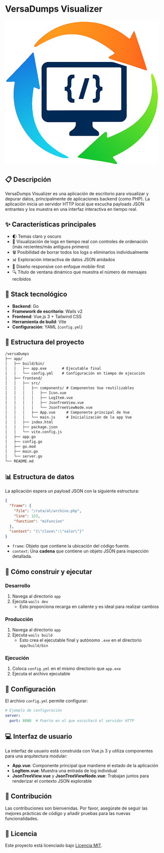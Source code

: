 # VersaDumps Visualizer

![VersaDumps Logo](app/build/appicon.png)

## 📋 Descripción

VersaDumps Visualizer es una aplicación de escritorio para visualizar y depurar datos, principalmente de aplicaciones backend (como PHP). La aplicación inicia un servidor HTTP local que escucha payloads JSON entrantes y los muestra en una interfaz interactiva en tiempo real.

## ✨ Características principales

- 🌓 Temas claro y oscuro
- 🔄 Visualización de logs en tiempo real con controles de ordenación (más recientes/más antiguos primero)
- 🗑️ Posibilidad de borrar todos los logs o eliminarlos individualmente
- 📊 Exploración interactiva de datos JSON anidados
- 📱 Diseño responsive con enfoque mobile-first
- 🔍 Título de ventana dinámico que muestra el número de mensajes recibidos

## 🧰 Stack tecnológico

- **Backend**: Go
- **Framework de escritorio**: Wails v2
- **Frontend**: Vue.js 3 + Tailwind CSS
- **Herramienta de build**: Vite
- **Configuración**: YAML (`config.yml`)

## 📁 Estructura del proyecto

```
/versaDumps
├── app/
│   ├── build/bin/
│   │   ├── app.exe       # Ejecutable final
│   │   └── config.yml    # Configuración en tiempo de ejecución
│   ├── frontend/
│   │   ├── src/
│   │   │   ├── components/ # Componentes Vue reutilizables
│   │   │   │   ├── Icon.vue
│   │   │   │   ├── LogItem.vue
│   │   │   │   ├── JsonTreeView.vue
│   │   │   │   └── JsonTreeViewNode.vue
│   │   │   ├── App.vue     # Componente principal de Vue
│   │   │   └── main.js     # Inicialización de la app Vue
│   │   ├── index.html
│   │   ├── package.json
│   │   └── vite.config.js
│   ├── app.go
│   ├── config.go
│   ├── go.mod
│   ├── main.go
│   └── server.go
└── README.md
```

## 📊 Estructura de datos

La aplicación espera un payload JSON con la siguiente estructura:

```json
{
  "frame": {
    "file": "/ruta/al/archivo.php",
    "line": 123,
    "function": "miFuncion"
  },
  "context": "{\"clave\":\"valor\"}" 
}
```

- `frame`: Objeto que contiene la ubicación del código fuente.
- `context`: Una **cadena** que contiene un objeto JSON para inspección detallada.

## 🚀 Cómo construir y ejecutar

### Desarrollo

1. Navega al directorio `app`
2. Ejecuta `wails dev`
   - Esto proporciona recarga en caliente y es ideal para realizar cambios

### Producción

1. Navega al directorio `app`
2. Ejecuta `wails build`
   - Esto crea el ejecutable final y autónomo `.exe` en el directorio `app/build/bin`

### Ejecución

1. Coloca `config.yml` en el mismo directorio que `app.exe`
2. Ejecuta el archivo ejecutable

## 🔧 Configuración

El archivo `config.yml` permite configurar:

```yaml
# Ejemplo de configuración
server:
  port: 8080  # Puerto en el que escuchará el servidor HTTP
```

## 💻 Interfaz de usuario

La interfaz de usuario está construida con Vue.js 3 y utiliza componentes para una arquitectura modular:

- **App.vue**: Componente principal que mantiene el estado de la aplicación
- **LogItem.vue**: Muestra una entrada de log individual
- **JsonTreeView.vue** y **JsonTreeViewNode.vue**: Trabajan juntos para renderizar el contexto JSON explorable

## 🤝 Contribución

Las contribuciones son bienvenidas. Por favor, asegúrate de seguir las mejores prácticas de código y añadir pruebas para las nuevas funcionalidades.

## 📄 Licencia

Este proyecto está licenciado bajo [Licencia MIT](LICENSE).